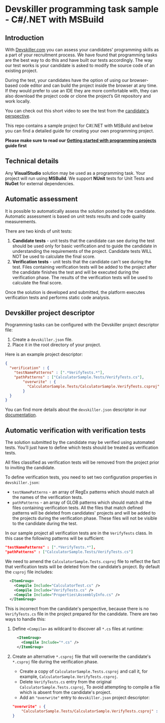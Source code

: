 # Devskiller programming task sample - C#/.NET with MSBuild

## Introduction

With [Devskiller.com](https://devskiller.com) you can assess your candidates'
programming skills as a part of your recruitment process. We have found that
programming tasks are the best way to do this and have built our tests
accordingly. The way our test works is your candidate is asked to modify the
source code of an existing project.

During the test, your candidates have the option of using our browser-based
code editor and can build the project inside the browser at any time. If they
would prefer to use an IDE they are more comfortable with, they can also
download the project code or clone the project’s Git repository and work
locally.

You can check out this short video to see the test from the [candidate's
perspective](https://goo.gl/AXXaTT).

This repo contains a sample project for C#/.NET with MSBuild and below you can
find a detailed guide for creating your own programming project.

**Please make sure to read our [Getting started with programming
projects](https://goo.gl/gkQU4J) guide first**

## Technical details

Any **VisualStudio** solution may be used as a programming task. Your project
will run using **MSBuild**. We support **NUnit** tests for Unit Tests
and **NuGet** for external dependencies.

## Automatic assessment

It is possible to automatically assess the solution posted by the candidate.
Automatic assessment is based on unit tests results and code quality
measurements.

There are two kinds of unit tests:

1. **Candidate tests** - unit tests that the candidate can see during the test
   should be used only for basic verification and to guide the candidate in
   understanding the requirements of the project. Candidate tests WILL NOT be used
   to calculate the final score.
2. **Verification tests** - unit tests that the candidate can’t see during the
   test. Files containing verification tests will be added to the project after
   the candidate finishes the test and will be executed during the verification
   phase. The results of the verification tests will be used to calculate the
   final score.

Once the solution is developed and submitted, the platform executes
verification tests and performs static code analysis.

## Devskiller project descriptor

Programming tasks can be configured with the Devskiller project descriptor file:

1. Create a `devskiller.json` file.
2. Place it in the root directory of your project.

Here is an example project descriptor:

```json
{
  "verification" : {
    "testNamePatterns" : [".*VerifyTests.*"],
    "pathPatterns" : ["CalculatorSample.Tests/VerifyTests.cs"],
        "overwrite" : {
    	  "CalculatorSample.Tests/CalculatorSample.VerifyTests.csproj" : "CalculatorSample.Tests/CalculatorSample.Tests.csproj"
        }
  }
}
```

You can find more details about the `devskiller.json` descriptor in our
[documentation](https://goo.gl/uWXeCD).

## Automatic verification with verification tests

The solution submitted by the candidate may be verified using automated tests.
You’ll just have to define which tests should be treated as verification tests.

All files classified as verification tests will be removed from the project
prior to inviting the candidate.

To define verification tests, you need to set two configuration properties in
`devskiller.json`:

- `testNamePatterns` - an array of RegEx patterns which should match all the
  names of the verification tests.
- `pathPatterns` - an array of GLOB patterns which should match all the files
  containing verification tests. All the files that match defined patterns will
  be deleted from candidates' projects and will be added to the projects during
  the verification phase. These files will not be visible to the candidate during
  the test.

In our sample project all verification tests are in the `VerifyTests` class.
In this case the following patterns will be sufficient:

```json
"testNamePatterns" : [".*VerifyTests.*"],
"pathPatterns" : ["CalculatorSample.Tests/VerifyTests.cs"]
```

We need to amend the `CalculatorSample.Tests.csproj` file to reflect the
fact that verification tests will be deleted from the candidate’s project.
By default the `csproj` file includes:

```xml
  <ItemGroup>
    <Compile Include="CalculatorTest.cs" />
    <Compile Include="VerifyTests.cs" />
    <Compile Include="Properties\AssemblyInfo.cs" />
  </ItemGroup>
```

This is incorrect from the candidate's perspective, because there is no
`VerifyTests.cs` file in the project prepared for the candidate.
There are two ways to handle this:

1. Define `<Compile>` as wildcard to discover all `*.cs` files at runtime:

   ```xml
     <ItemGroup>
       <Compile Include="*.cs" />
     </ItemGroup>
   ```
2. Create an alternative `*.csproj` file that will overwrite the candidate's
   `*.csproj` file during the verification phase.
    - Create a copy of `CalculatorSample.Tests.csproj` and call it, for example,
      `CalculatorSample.VerifyTests.csproj`.
    - Delete `VerifyTests.cs` entry from the original `CalculatorSample.Tests.csproj`,
      To avoid attempting to compile a file which is absent from the candidate's project.
    - Add an `"overwrite"` entry to `devskiller.json` project descriptor:

    ```json
    "overwrite" : {
        "CalculatorSample.Tests/CalculatorSample.VerifyTests.csproj" : "CalculatorSample.Tests/CalculatorSample.Tests.csproj"
    }
    ```
